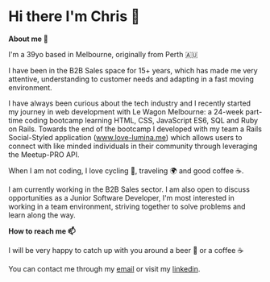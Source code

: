 # Hi there I'm Chris :wave:

**About me :telescope:**

I'm a 39yo based in Melbourne, originally from Perth :australia:

I have been in the B2B Sales space for 15+ years, which has made me very attentive, understanding to customer needs and adapting in a fast moving environment.

I have always been curious about the tech industry and I recently started my journey in web development with Le Wagon Melbourne: a 24-week part-time coding bootcamp learning HTML, CSS, JavaScript ES6, SQL and Ruby on Rails. Towards the end of the bootcamp I developed with my team a Rails Social-Styled application (www.love-lumina.me) which allows users to connect with like minded individuals in their community through leveraging the Meetup-PRO API.

When I am not coding, I love cycling :bicyclist:, traveling :earth_africa: and good coffee :coffee:.

I am currently working in the B2B Sales sector. I am also open to discuss opportunities as a Junior Software Developer, I'm most interested in working in a team environment, striving together to solve problems and learn along the way.

**How to reach me :mailbox:**

I will be very happy to catch up with you around a beer :beer: or a coffee :coffee:

You can contact me through my [email](mailto:chris@wadespace.net) or visit my [linkedin](https://www.linkedin.com/in/chris-wade-59690959/).
